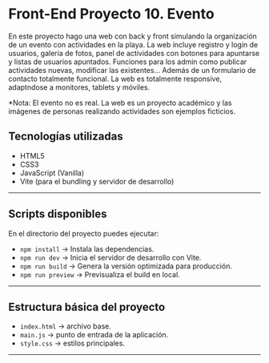 # Front-End Proyecto 10. Evento

En este proyecto hago una web con back y front simulando la organización de un evento con actividades en la playa.
La web incluye registro y login de usuarios, galería de fotos, panel de actividades con botones para apuntarse y listas
de usuarios apuntados. Funciones para los admin como publicar actividades nuevas, modificar las existentes... Además de
un formulario de contacto totalmente funcional.
La web es totalmente responsive, adaptndose a monitores, tablets y móviles.

*Nota: El evento no es real. La web es un proyecto académico y las imágenes de personas realizando actividades son 
ejemplos ficticios.

## Tecnologías utilizadas
- HTML5
- CSS3
- JavaScript (Vanilla)
- Vite (para el bundling y servidor de desarrollo)

---

## Scripts disponibles

En el directorio del proyecto puedes ejecutar:

- `npm install` → Instala las dependencias.
- `npm run dev` → Inicia el servidor de desarrollo con Vite.
- `npm run build` → Genera la versión optimizada para producción.
- `npm run preview` → Previsualiza el build en local.

---

## Estructura básica del proyecto

- `index.html` → archivo base.
- `main.js` → punto de entrada de la aplicación.
- `style.css` → estilos principales.

---
